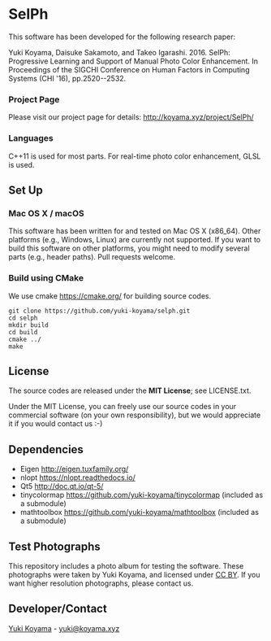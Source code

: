 # SelPh

This software has been developed for the following research paper: 

Yuki Koyama, Daisuke Sakamoto, and Takeo Igarashi. 2016. SelPh: Progressive Learning and Support of Manual Photo Color Enhancement. In Proceedings of the SIGCHI Conference on Human Factors in Computing Systems (CHI '16), pp.2520--2532.

### Project Page
Please visit our project page for details: http://koyama.xyz/project/SelPh/

### Languages
C++11 is used for most parts. For real-time photo color enhancement, GLSL is used.

## Set Up
### Mac OS X / macOS
This software has been written for and tested on Mac OS X (x86_64). Other platforms (e.g., Windows, Linux) are currently not supported. If you want to build this software on other platforms, you might need to modify several parts (e.g., header paths). Pull requests welcome.

### Build using CMake
We use cmake https://cmake.org/ for building source codes. 

```
git clone https://github.com/yuki-koyama/selph.git
cd selph
mkdir build
cd build
cmake ../
make
```

## License
The source codes are released under the **MIT License**; see LICENSE.txt.

Under the MIT License, you can freely use our source codes in your commercial software (on your own responsibility), but we would appreciate it if you would contact us :-)

## Dependencies
- Eigen http://eigen.tuxfamily.org/
- nlopt https://nlopt.readthedocs.io/
- Qt5 http://doc.qt.io/qt-5/
- tinycolormap https://github.com/yuki-koyama/tinycolormap (included as a submodule)
- mathtoolbox https://github.com/yuki-koyama/mathtoolbox (included as a submodule)

## Test Photographs
This repository includes a photo album for testing the software. These photographs were taken by Yuki Koyama, and licensed under [CC BY](https://creativecommons.org/licenses/by/4.0/). If you want higher resolution photographs, please contact us.

## Developer/Contact
[Yuki Koyama](http://koyama.xyz/) - [yuki@koyama.xyz](mailto:yuki@koyama.xyz)

